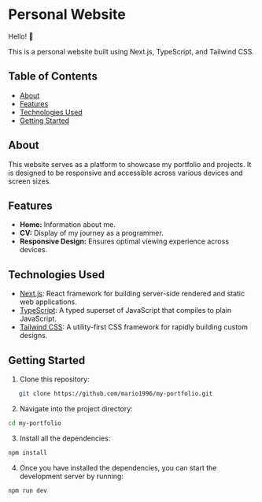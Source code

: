 # Personal Website

Hello! :wave:

This is a personal website built using Next.js, TypeScript, and Tailwind CSS.

## Table of Contents

- [About](#about)
- [Features](#features)
- [Technologies Used](#technologies-used)
- [Getting Started](#getting-started)

## About

This website serves as a platform to showcase my portfolio and projects. It is designed to be responsive and accessible across various devices and screen sizes.

## Features

- **Home:** Information about me.
- **CV:** Display of my journey as a programmer.
- **Responsive Design:** Ensures optimal viewing experience across devices.

## Technologies Used

- [Next.js](https://nextjs.org/): React framework for building server-side rendered and static web applications.
- [TypeScript](https://www.typescriptlang.org/): A typed superset of JavaScript that compiles to plain JavaScript.
- [Tailwind CSS](https://tailwindcss.com/): A utility-first CSS framework for rapidly building custom designs.

## Getting Started

1. Clone this repository:

```bash
   git clone https://github.com/mario1996/my-portfolio.git
```

2. Navigate into the project directory:

```bash
cd my-portfolio
```

3. Install all the dependencies:

```bash
npm install
```

4. Once you have installed the dependencies, you can start the development server by running:

```bash
npm run dev
```
